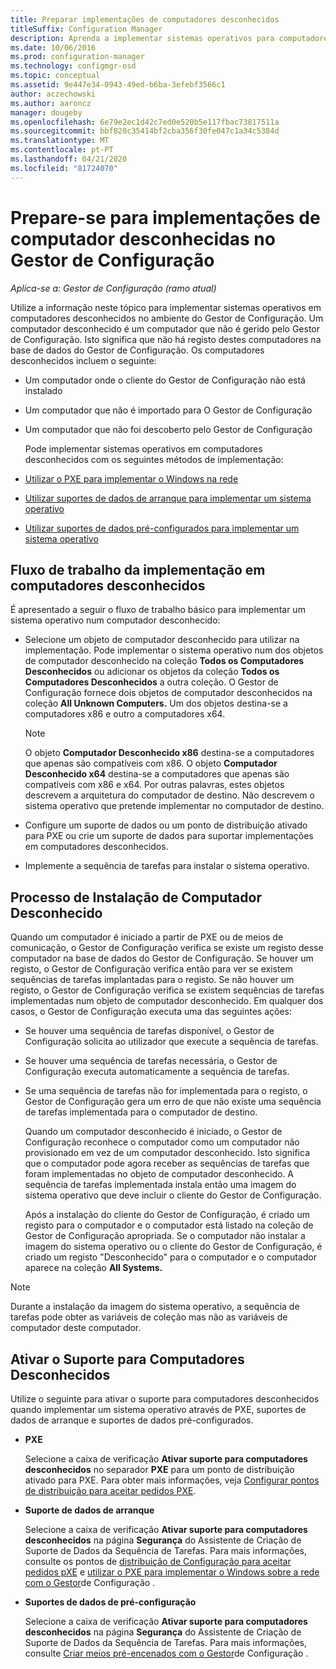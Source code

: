 ```yaml
---
title: Preparar implementações de computadores desconhecidos
titleSuffix: Configuration Manager
description: Aprenda a implementar sistemas operativos para computadores que não são geridos pelo Gestor de Configuração no ambiente do Gestor de Configuração.
ms.date: 10/06/2016
ms.prod: configuration-manager
ms.technology: configmgr-osd
ms.topic: conceptual
ms.assetid: 9e447e34-0943-49ed-b6ba-3efebf3566c1
author: aczechowski
ms.author: aaroncz
manager: dougeby
ms.openlocfilehash: 6e79e2ec1d42c7ed0e520b5e117fbac73817511a
ms.sourcegitcommit: bbf820c35414bf2cba356f30fe047c1a34c5384d
ms.translationtype: MT
ms.contentlocale: pt-PT
ms.lasthandoff: 04/21/2020
ms.locfileid: "81724070"
---
```

# <a name="prepare-for-unknown-computer-deployments-in-configuration-manager"></a>Prepare-se para implementações de computador desconhecidas no Gestor de Configuração

*Aplica-se a: Gestor de Configuração (ramo atual)*

Utilize a informação neste tópico para implementar sistemas operativos em computadores desconhecidos no ambiente do Gestor de Configuração. Um computador desconhecido é um computador que não é gerido pelo Gestor de Configuração. Isto significa que não há registo destes computadores na base de dados do Gestor de Configuração. Os computadores desconhecidos incluem o seguinte:  

- Um computador onde o cliente do Gestor de Configuração não está instalado  

- Um computador que não é importado para O Gestor de Configuração  

- Um computador que não foi descoberto pelo Gestor de Configuração  

  Pode implementar sistemas operativos em computadores desconhecidos com os seguintes métodos de implementação:  

- [Utilizar o PXE para implementar o Windows na rede](../deploy-use/use-pxe-to-deploy-windows-over-the-network.md)  

- [Utilizar suportes de dados de arranque para implementar um sistema operativo](../deploy-use/create-bootable-media.md)  

- [Utilizar suportes de dados pré-configurados para implementar um sistema operativo](../deploy-use/create-prestaged-media.md)  

## <a name="unknown-computer-deployment-workflow"></a>Fluxo de trabalho da implementação em computadores desconhecidos  
 É apresentado a seguir o fluxo de trabalho básico para implementar um sistema operativo num computador desconhecido:  

-   Selecione um objeto de computador desconhecido para utilizar na implementação. Pode implementar o sistema operativo num dos objetos de computador desconhecido na coleção **Todos os Computadores Desconhecidos** ou adicionar os objetos da coleção **Todos os Computadores Desconhecidos** a outra coleção. O Gestor de Configuração fornece dois objetos de computador desconhecidos na coleção **All Unknown Computers.** Um dos objetos destina-se a computadores x86 e outro a computadores x64.  

    > [!NOTE]  
    >  O objeto **Computador Desconhecido x86** destina-se a computadores que apenas são compatíveis com x86. O objeto **Computador Desconhecido x64** destina-se a computadores que apenas são compatíveis com x86 e x64. Por outras palavras, estes objetos descrevem a arquitetura do computador de destino. Não descrevem o sistema operativo que pretende implementar no computador de destino.  

-   Configure um suporte de dados ou um ponto de distribuição ativado para PXE ou crie um suporte de dados para suportar implementações em computadores desconhecidos.  

-   Implemente a sequência de tarefas para instalar o sistema operativo.  

## <a name="unknown-computer-installation-process"></a>Processo de Instalação de Computador Desconhecido  
 Quando um computador é iniciado a partir de PXE ou de meios de comunicação, o Gestor de Configuração verifica se existe um registo desse computador na base de dados do Gestor de Configuração. Se houver um registo, o Gestor de Configuração verifica então para ver se existem sequências de tarefas implantadas para o registo. Se não houver um registo, o Gestor de Configuração verifica se existem sequências de tarefas implementadas num objeto de computador desconhecido. Em qualquer dos casos, o Gestor de Configuração executa uma das seguintes ações:  

- Se houver uma sequência de tarefas disponível, o Gestor de Configuração solicita ao utilizador que execute a sequência de tarefas.  

- Se houver uma sequência de tarefas necessária, o Gestor de Configuração executa automaticamente a sequência de tarefas.  

- Se uma sequência de tarefas não for implementada para o registo, o Gestor de Configuração gera um erro de que não existe uma sequência de tarefas implementada para o computador de destino.  

  Quando um computador desconhecido é iniciado, o Gestor de Configuração reconhece o computador como um computador não provisionado em vez de um computador desconhecido. Isto significa que o computador pode agora receber as sequências de tarefas que foram implementadas no objeto de computador desconhecido. A sequência de tarefas implementada instala então uma imagem do sistema operativo que deve incluir o cliente do Gestor de Configuração.  

  Após a instalação do cliente do Gestor de Configuração, é criado um registo para o computador e o computador está listado na coleção de Gestor de Configuração apropriada. Se o computador não instalar a imagem do sistema operativo ou o cliente do Gestor de Configuração, é criado um registo "Desconhecido" para o computador e o computador aparece na coleção **All Systems.**  

> [!NOTE]  
>  Durante a instalação da imagem do sistema operativo, a sequência de tarefas pode obter as variáveis de coleção mas não as variáveis de computador deste computador.  

##  <a name="enabling-unknown-computer-support"></a><a name="BKMK_EnablingUnknown"></a> Ativar o Suporte para Computadores Desconhecidos  
 Utilize o seguinte para ativar o suporte para computadores desconhecidos quando implementar um sistema operativo através de PXE, suportes de dados de arranque e suportes de dados pré-configurados.  

-   **PXE**  

     Selecione a caixa de verificação **Ativar suporte para computadores desconhecidos** no separador **PXE** para um ponto de distribuição ativado para PXE. Para obter mais informações, veja [Configurar pontos de distribuição para aceitar pedidos PXE](prepare-site-system-roles-for-operating-system-deployments.md#BKMK_PXEDistributionPoint).  

-   **Suporte de dados de arranque**  

     Selecione a caixa de verificação **Ativar suporte para computadores desconhecidos** na página **Segurança** do Assistente de Criação de Suporte de Dados da Sequência de Tarefas. Para mais informações, consulte os pontos de [distribuição de Configuração para aceitar pedidos pXE](prepare-site-system-roles-for-operating-system-deployments.md#BKMK_PXEDistributionPoint) e [utilizar o PXE para implementar o Windows sobre a rede com o Gestor](../deploy-use/use-pxe-to-deploy-windows-over-the-network.md)de Configuração .  

-   **Suportes de dados de pré-configuração**  

     Selecione a caixa de verificação **Ativar suporte para computadores desconhecidos** na página **Segurança** do Assistente de Criação de Suporte de Dados da Sequência de Tarefas. Para mais informações, consulte [Criar meios pré-encenados com o Gestor](../deploy-use/create-prestaged-media.md)de Configuração .  
